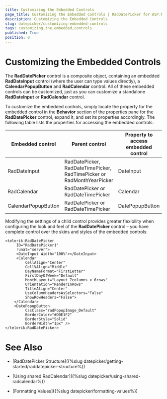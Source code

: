 ```yaml
---
title: Customizing the Embedded Controls
page_title: Customizing the Embedded Controls | RadDatePicker for ASP.NET AJAX Documentation
description: Customizing the Embedded Controls
slug: datepicker/customizing-embedded-controls
tags: customizing,the,embedded,controls
published: True
position: 0
---
```


# Customizing the Embedded Controls



The **RadDatePicker** control is a composite object, containing an embedded **RadDateInput** control (where the user can type values directly), a **CalendarPopupButton** and **RadCalendar** control. All of these embedded controls can be customized, just as you can customize a standalone **RadDateInput** or **RadCalendar** control.
 
To customize the embedded controls, simply locate the property for the embedded control in the **Behavior** section of the properties pane for the **RadDatePicker** control, expand it, and set its properties accordingly. The following table lists the properties for accessing the embedded controls:


| Embedded control | Parent control | Property to access embedded control |
| ------ | ------ | ------ |
|RadDateInput|RadDatePicker, RadDateTimePicker, RadTimePicker or RadMonthYearPicker|DateInput|
|RadCalendar|RadDatePicker or RadDateTimePicker|Calendar|
|CalendarPopupButton|RadDatePicker or RadDateTimePicker|DatePopupButton|


Modifying the settings of a child control provides greater flexibility when configuring the look and feel of the **RadDatePicker** control – you have complete control over the skins and styles of the embedded controls:


````ASPNET
<telerik:RadDatePicker
     ID="RadDatePicker1"
     runat="server">
     <DateInput Width="100%"></DateInput>
     <Calendar
         CellAlign="Center"
         CellVAlign="Middle"
         DayNameFormat="FirstLetter"
         FirstDayOfWeek="Default"
         MonthLayout="Layout_7columns_x_6rows"
         Orientation="RenderInRows"
         TitleAlign="Center"
         UseColumnHeadersAsSelectors="False"
         ShowRowHeaders="False">
    </Calendar>
    <DatePopupButton 
         CssClass="radPopupImage_Default" 
         BorderColor="#D0E1F2" 
         BorderStyle="Solid" 
         BorderWidth="1px" />
</telerik:RadDatePicker>
````



# See Also

 * [RadDatePicker Structure]({%slug datepicker/getting-started/raddatepicker-structure%})

 * [Using shared RadCalendar]({%slug datepicker/using-shared-radcalendar%})

 * [Formatting Values]({%slug datepicker/formatting-values%})


